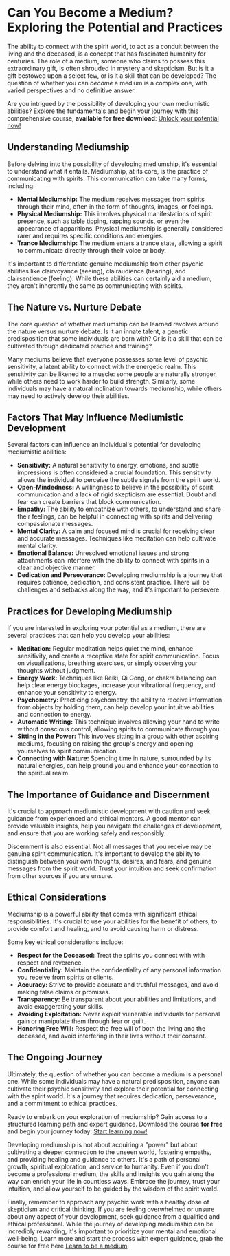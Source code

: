 # Can You Become a Medium? Exploring the Potential and Practices

The ability to connect with the spirit world, to act as a conduit between the living and the deceased, is a concept that has fascinated humanity for centuries. The role of a medium, someone who claims to possess this extraordinary gift, is often shrouded in mystery and skepticism. But is it a gift bestowed upon a select few, or is it a skill that can be developed? The question of whether you can *become* a medium is a complex one, with varied perspectives and no definitive answer.

Are you intrigued by the possibility of developing your own mediumistic abilities? Explore the fundamentals and begin your journey with this comprehensive course, **available for free download**: [Unlock your potential now!](https://udemywork.com/can-you-become-a-medium)

## Understanding Mediumship

Before delving into the possibility of developing mediumship, it's essential to understand what it entails. Mediumship, at its core, is the practice of communicating with spirits. This communication can take many forms, including:

*   **Mental Mediumship:** The medium receives messages from spirits through their mind, often in the form of thoughts, images, or feelings.
*   **Physical Mediumship:** This involves physical manifestations of spirit presence, such as table tipping, rapping sounds, or even the appearance of apparitions. Physical mediumship is generally considered rarer and requires specific conditions and energies.
*   **Trance Mediumship:** The medium enters a trance state, allowing a spirit to communicate directly through their voice or body.

It's important to differentiate genuine mediumship from other psychic abilities like clairvoyance (seeing), clairaudience (hearing), and clairsentience (feeling). While these abilities can certainly aid a medium, they aren't inherently the same as communicating with spirits.

## The Nature vs. Nurture Debate

The core question of whether mediumship can be learned revolves around the nature versus nurture debate. Is it an innate talent, a genetic predisposition that some individuals are born with? Or is it a skill that can be cultivated through dedicated practice and training?

Many mediums believe that everyone possesses some level of psychic sensitivity, a latent ability to connect with the energetic realm. This sensitivity can be likened to a muscle: some people are naturally stronger, while others need to work harder to build strength. Similarly, some individuals may have a natural inclination towards mediumship, while others may need to actively develop their abilities.

## Factors That May Influence Mediumistic Development

Several factors can influence an individual's potential for developing mediumistic abilities:

*   **Sensitivity:** A natural sensitivity to energy, emotions, and subtle impressions is often considered a crucial foundation. This sensitivity allows the individual to perceive the subtle signals from the spirit world.
*   **Open-Mindedness:** A willingness to believe in the possibility of spirit communication and a lack of rigid skepticism are essential. Doubt and fear can create barriers that block communication.
*   **Empathy:** The ability to empathize with others, to understand and share their feelings, can be helpful in connecting with spirits and delivering compassionate messages.
*   **Mental Clarity:** A calm and focused mind is crucial for receiving clear and accurate messages. Techniques like meditation can help cultivate mental clarity.
*   **Emotional Balance:** Unresolved emotional issues and strong attachments can interfere with the ability to connect with spirits in a clear and objective manner.
*   **Dedication and Perseverance:** Developing mediumship is a journey that requires patience, dedication, and consistent practice. There will be challenges and setbacks along the way, and it's important to persevere.

## Practices for Developing Mediumship

If you are interested in exploring your potential as a medium, there are several practices that can help you develop your abilities:

*   **Meditation:** Regular meditation helps quiet the mind, enhance sensitivity, and create a receptive state for spirit communication. Focus on visualizations, breathing exercises, or simply observing your thoughts without judgment.
*   **Energy Work:** Techniques like Reiki, Qi Gong, or chakra balancing can help clear energy blockages, increase your vibrational frequency, and enhance your sensitivity to energy.
*   **Psychometry:** Practicing psychometry, the ability to receive information from objects by holding them, can help develop your intuitive abilities and connection to energy.
*   **Automatic Writing:** This technique involves allowing your hand to write without conscious control, allowing spirits to communicate through you.
*   **Sitting in the Power:** This involves sitting in a group with other aspiring mediums, focusing on raising the group's energy and opening yourselves to spirit communication.
*   **Connecting with Nature:** Spending time in nature, surrounded by its natural energies, can help ground you and enhance your connection to the spiritual realm.

## The Importance of Guidance and Discernment

It's crucial to approach mediumistic development with caution and seek guidance from experienced and ethical mentors. A good mentor can provide valuable insights, help you navigate the challenges of development, and ensure that you are working safely and responsibly.

Discernment is also essential. Not all messages that you receive may be genuine spirit communication. It's important to develop the ability to distinguish between your own thoughts, desires, and fears, and genuine messages from the spirit world. Trust your intuition and seek confirmation from other sources if you are unsure.

## Ethical Considerations

Mediumship is a powerful ability that comes with significant ethical responsibilities. It's crucial to use your abilities for the benefit of others, to provide comfort and healing, and to avoid causing harm or distress.

Some key ethical considerations include:

*   **Respect for the Deceased:** Treat the spirits you connect with with respect and reverence.
*   **Confidentiality:** Maintain the confidentiality of any personal information you receive from spirits or clients.
*   **Accuracy:** Strive to provide accurate and truthful messages, and avoid making false claims or promises.
*   **Transparency:** Be transparent about your abilities and limitations, and avoid exaggerating your skills.
*   **Avoiding Exploitation:** Never exploit vulnerable individuals for personal gain or manipulate them through fear or guilt.
*   **Honoring Free Will:** Respect the free will of both the living and the deceased, and avoid interfering in their lives without their consent.

## The Ongoing Journey

Ultimately, the question of whether you can become a medium is a personal one. While some individuals may have a natural predisposition, anyone can cultivate their psychic sensitivity and explore their potential for connecting with the spirit world. It's a journey that requires dedication, perseverance, and a commitment to ethical practices.

Ready to embark on your exploration of mediumship? Gain access to a structured learning path and expert guidance. Download the course **for free** and begin your journey today: [Start learning now!](https://udemywork.com/can-you-become-a-medium)

Developing mediumship is not about acquiring a "power" but about cultivating a deeper connection to the unseen world, fostering empathy, and providing healing and guidance to others. It's a path of personal growth, spiritual exploration, and service to humanity. Even if you don't become a professional medium, the skills and insights you gain along the way can enrich your life in countless ways. Embrace the journey, trust your intuition, and allow yourself to be guided by the wisdom of the spirit world.

Finally, remember to approach any psychic work with a healthy dose of skepticism and critical thinking. If you are feeling overwhelmed or unsure about any aspect of your development, seek guidance from a qualified and ethical professional. While the journey of developing mediumship can be incredibly rewarding, it's important to prioritize your mental and emotional well-being. Learn more and start the process with expert guidance, grab the course for free here [Learn to be a medium](https://udemywork.com/can-you-become-a-medium).
